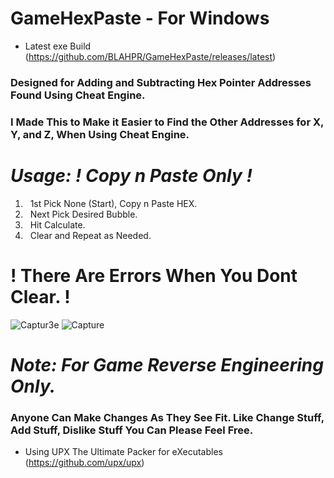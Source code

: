 # GameHexPaste - For Windows
* Latest exe Build (https://github.com/BLAHPR/GameHexPaste/releases/latest)
### Designed for Adding and Subtracting Hex Pointer Addresses Found Using Cheat Engine.
### I Made This to Make it Easier to Find the Other Addresses for X, Y, and Z, When Using Cheat Engine. 
# *Usage: ! Copy n Paste Only !*
1. &nbsp; 1st Pick None (Start), Copy n Paste HEX.
2. &nbsp; Next Pick Desired Bubble.
3. &nbsp; Hit Calculate.
4. &nbsp; Clear and Repeat as Needed.

# ! There Are Errors When You Dont Clear. !

![Captur3e](https://github.com/user-attachments/assets/8eb4fae8-a92c-4f78-8a5a-3f16c6afc421)
![Capture](https://github.com/user-attachments/assets/7435eee5-0c6b-43cb-baa4-695a7f0ec88f)

# *Note: For Game Reverse Engineering Only.*
### Anyone Can Make Changes As They See Fit. Like Change Stuff, Add Stuff, Dislike Stuff You Can Please Feel Free.
* Using UPX The Ultimate Packer for eXecutables (https://github.com/upx/upx)
